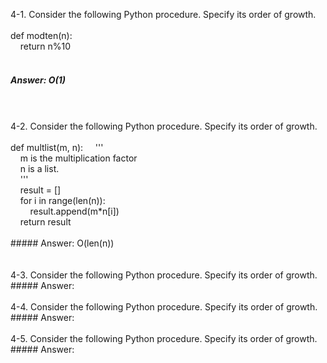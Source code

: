 4-1. Consider the following Python procedure. Specify its order of growth.  
<br />
def modten(n):    
&nbsp;&nbsp;&nbsp;&nbsp;return n%10  
<br />
##### Answer: O(1)        
<br />
<br />
4-2. Consider the following Python procedure. Specify its order of growth.       
<br /><br /> 
def multlist(m, n):  
&nbsp;&nbsp;&nbsp;&nbsp;'''<br />
&nbsp;&nbsp;&nbsp;&nbsp;m is the multiplication factor<br />
&nbsp;&nbsp;&nbsp;&nbsp;n is a list.<br />
&nbsp;&nbsp;&nbsp;&nbsp;''' <br />
&nbsp;&nbsp;&nbsp;&nbsp;result = [] <br />
&nbsp;&nbsp;&nbsp;&nbsp;for i in range(len(n)): <br />
&nbsp;&nbsp;&nbsp;&nbsp;&nbsp;&nbsp;&nbsp;&nbsp;result.append(m&ast;n[i])<br />
&nbsp;&nbsp;&nbsp;&nbsp;return result <br />
<br />
##### Answer: O(len(n))<br />         
<br />
<br />
4-3. Consider the following Python procedure. Specify its order of growth.        
##### Answer:       
<br />
<br />
4-4. Consider the following Python procedure. Specify its order of growth.    
##### Answer:        
<br />
<br />
4-5. Consider the following Python procedure. Specify its order of growth.    
##### Answer:
